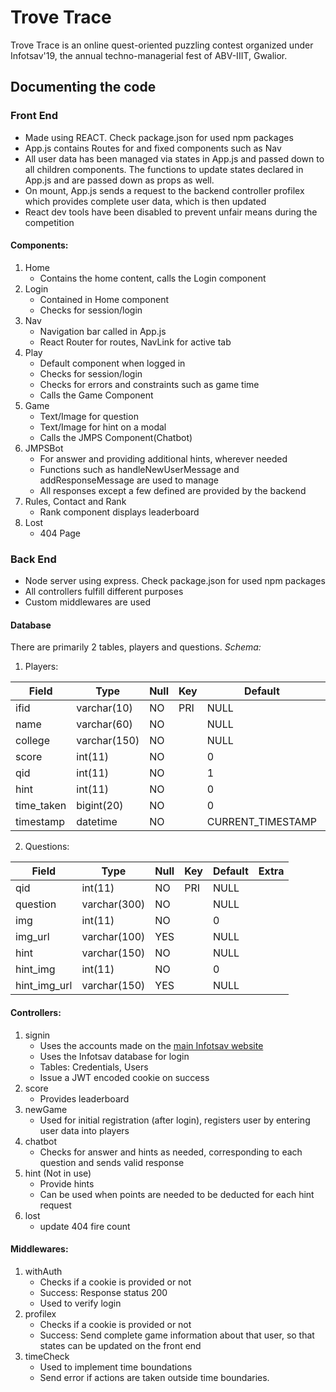 # Trove Trace
Trove Trace is an online quest-oriented puzzling contest organized under Infotsav'19, the annual techno-managerial fest of ABV-IIIT, Gwalior.

## Documenting the code
### Front End
- Made using REACT. Check package.json for used npm packages
- App.js contains Routes for and fixed components such as Nav
- All user data has been managed via states in App.js and passed down to all children components. The functions to update states declared in App.js and are passed down as props as well.
- On mount, App.js sends a request to the backend controller profilex which provides complete user data, which is then updated
- React dev tools have been disabled to prevent unfair means during the competition

#### Components:
1. Home
	- Contains the home content, calls the Login component
2. Login
	- Contained in Home component
	- Checks for session/login
3. Nav
	- Navigation bar called in App.js
	- React Router for routes, NavLink for active tab
4. Play
	- Default component when logged in
	- Checks for session/login
	- Checks for errors and constraints such as game time
	- Calls the Game Component
5. Game
	- Text/Image for question
	- Text/Image for hint on a modal
	- Calls the JMPS Component(Chatbot)
6. JMPSBot
	- For answer and providing additional hints, wherever needed
	- Functions such as handleNewUserMessage and addResponseMessage are used to manage
	- All responses except a few defined are provided by the backend
7. Rules, Contact and Rank
	- Rank component displays leaderboard
8. Lost
	- 404 Page

### Back End
- Node server using express. Check package.json for used npm packages
- All controllers fulfill different purposes
- Custom middlewares are used

#### Database
There are primarily 2 tables, players and questions.
*Schema:*

1. Players:

| Field      | Type         | Null | Key | Default           | Extra |
|------------|--------------|------|-----|-------------------|-------|
| ifid       | varchar(10)  | NO   | PRI | NULL              |       |
| name       | varchar(60)  | NO   |     | NULL              |       |
| college    | varchar(150) | NO   |     | NULL              |       |
| score      | int(11)      | NO   |     | 0                 |       |
| qid        | int(11)      | NO   |     | 1                 |       |
| hint       | int(11)      | NO   |     | 0                 |       |
| time_taken | bigint(20)   | NO   |     | 0                 |       |
| timestamp  | datetime     | NO   |     | CURRENT_TIMESTAMP |       |

2. Questions:

| Field        | Type         | Null | Key | Default | Extra |
|--------------|--------------|------|-----|---------|-------|
| qid          | int(11)      | NO   | PRI | NULL    |       |
| question     | varchar(300) | NO   |     | NULL    |       |
| img          | int(11)      | NO   |     | 0       |       |
| img_url      | varchar(100) | YES  |     | NULL    |       |
| hint         | varchar(150) | NO   |     | NULL    |       |
| hint_img     | int(11)      | NO   |     | 0       |       |
| hint_img_url | varchar(150) | YES  |     | NULL    |       |

#### Controllers:
1. signin
	- Uses the accounts made on the [main Infotsav website](https://www.infotsav.in)
	- Uses the Infotsav database for login
	- Tables: Credentials, Users
	- Issue a JWT encoded cookie on success
2. score
	- Provides leaderboard
3. newGame
	- Used for initial registration (after login), registers user by entering user data into players
4. chatbot
	- Checks for answer and hints as needed, corresponding to each question and sends valid response
5. hint (Not in use)
	- Provide hints
	- Can be used when points are needed to be deducted for each hint request
6. lost
	- update 404 fire count

#### Middlewares:
1. withAuth
	- Checks if a cookie is provided or not
	- Success: Response status 200
	- Used to verify login
2. profilex
	- Checks if a cookie is provided or not
	- Success: Send complete game information about that user, so that states can be updated on the front end
3. timeCheck
	- Used to implement time boundations
	- Send error if actions are taken outside time boundaries.